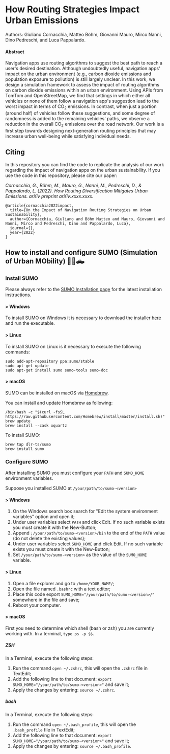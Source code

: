 


# How Routing Strategies Impact Urban Emissions

Authors: Giuliano Cornacchia, Matteo Böhm, Giovanni Mauro, Mirco Nanni, Dino Pedreschi, and Luca Pappalardo.

#### Abstract

Navigation apps use routing algorithms to suggest the best path to reach a user's desired destination. Although undoubtedly useful, navigation apps' impact on the urban environment (e.g., carbon dioxide emissions and population exposure to pollution) is still largely unclear. In this work, we design a simulation framework to assess the impact of routing algorithms on carbon dioxide emissions within an urban environment. Using APIs from TomTom and OpenStreetMap, we find that settings in which either all vehicles or none of them follow a navigation app's suggestion lead to the worst impact in terms of CO$_2$ emissions. In contrast, when just a portion (around half) of vehicles follow these suggestions, and some degree of randomness is added to the remaining vehicles' paths, we observe a reduction in the overall CO$_2$ emissions over the road network. Our work is a first step towards designing next-generation routing principles that may increase urban well-being while satisfying individual needs. 



## Citing
In this repository you can find the code to replicate the analysis of our work regarding the impact of navigation apps on the urban sustainability.
If you use the code in this repository, please cite our paper:

*Cornacchia, G., Böhm, M., Mauro, G., Nanni, M., Pedreschi, D., & Pappalardo, L. (2022). How Routing Diversification Mitigates Urban Emissions. arXiv preprint arXiv:xxxx.xxxx.*

```
@article{cornacchia2022impact,
  title={On the Impact of Navigation Routing Strategies on Urban Sustainability},
  author={Cornacchia, Giuliano and Böhm Matteo and Mauro, Giovanni and Nanni, Mirco and Pedreschi, Dino and Pappalardo, Luca},
  journal={},
  year={2022}
}
```




## How to install and configure SUMO (Simulation of Urban MObility) 🚗🚙🛻

### Install SUMO

Please always refer to the [SUMO Installation page](https://sumo.dlr.de/docs/Installing/index.html)
for the latest installation instructions.

#### > Windows

To install SUMO on Windows it is necessary to download the installer [here](https://sumo.dlr.de/docs/Downloads.php#windows) and run the executable.

#### > Linux

To install SUMO on Linux is it necessary to execute the following commands:

```
sudo add-apt-repository ppa:sumo/stable
sudo apt-get update
sudo apt-get install sumo sumo-tools sumo-doc
```

#### > macOS

SUMO can be installed on macOS via [Homebrew](https://brew.sh/).

You can install and update Homebrew as following:

```
/bin/bash -c "$(curl -fsSL https://raw.githubusercontent.com/Homebrew/install/master/install.sh)"
brew update
brew install --cask xquartz
```
To install SUMO:
```
brew tap dlr-ts/sumo
brew install sumo
```


### Configure SUMO

After installing SUMO you must configure your `PATH` and `SUMO_HOME` environment variables.

Suppose you installed SUMO at `/your/path/to/sumo-<version>`

#### > Windows
1. On the Windows search box search for "Edit the system environment variables" option and open it;
2. Under user variables select `PATH` and click Edit. If no such variable exists you must create it with the New-Button; 
3. Append `;/your/path/to/sumo-<version>/bin` to the end of the `PATH` value (do not delete the existing values);
4. Under user variables select `SUMO_HOME` and click Edit. If no such variable exists you must create it with the New-Button;
5. Set `/your/path/to/sumo-<version>` as the value of the `SUMO_HOME` variable.

#### > Linux

1. Open a file explorer and go to `/home/YOUR_NAME/`;
2. Open the file named `.bashrc` with a text editor;
3. Place this code export `SUMO_HOME="/your/path/to/sumo-<version>/"` somewhere in the file and save;
4. Reboot your computer.


#### > macOS

First you need to determine which shell (bash or zsh) you are currently working with. In a terminal, `type ps -p $$`.

##### ZSH

In a Terminal, execute the following steps:

1. Run the command `open ~/.zshrc`, this will open the `.zshrc` file in TextEdit;
2. Add the following line to that document: `export SUMO_HOME="/your/path/to/sumo-<version>"` and save it;
3. Apply the changes by entering: `source ~/.zshrc`.

##### bash

In a Terminal, execute the following steps:

1. Run the command `open ~/.bash_profile`, this will open the `.bash_profile` file in TextEdit;
2. Add the following line to that document: `export SUMO_HOME="/your/path/to/sumo-<version>"` and save it;
3. Apply the changes by entering: `source ~/.bash_profile`.





